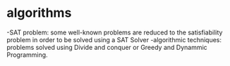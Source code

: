 # algorithms
  -SAT problem: some well-known problems are reduced to the satisfiability problem in order to be solved using a SAT Solver
  -algorithmic techniques: problems solved using Divide and conquer or Greedy and Dynammic Programming.
